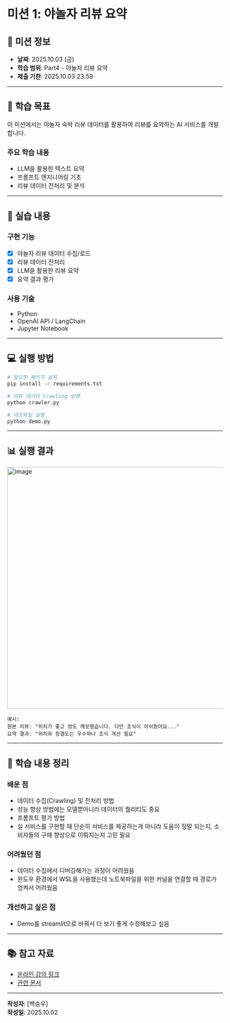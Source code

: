 # 미션 1: 야놀자 리뷰 요약

## 📌 미션 정보

- **날짜**: 2025.10.03 (금)
- **학습 범위**: Part4 - 야놀자 리뷰 요약
- **제출 기한**: 2025.10.03 23:59

---

## 🎯 학습 목표

이 미션에서는 야놀자 숙박 리뷰 데이터를 활용하여 리뷰를 요약하는 AI 서비스를 개발합니다.

### 주요 학습 내용
- LLM을 활용한 텍스트 요약
- 프롬프트 엔지니어링 기초
- 리뷰 데이터 전처리 및 분석

---

## 📝 실습 내용

### 구현 기능
- [x] 야놀자 리뷰 데이터 수집/로드
- [x] 리뷰 데이터 전처리
- [x] LLM을 활용한 리뷰 요약
- [x] 요약 결과 평가

### 사용 기술
- Python
- OpenAI API / LangChain
- Jupyter Notebook

---

## 💻 실행 방법

```bash
# 필요한 패키지 설치
pip install -r requirements.txt

# 리뷰 데이터 Crawling 실행
python crawler.py

# 데모파일 실행
python demo.py
```

---

## 📊 실행 결과

<img width="2559" height="565" alt="image" src="https://github.com/user-attachments/assets/8ddff5ec-d3a4-42ea-bfb6-be0425b2aaf5" />


```
예시:
원본 리뷰: "위치가 좋고 방도 깨끗했습니다. 다만 조식이 아쉬웠어요..."
요약 결과: "위치와 청결도는 우수하나 조식 개선 필요"
```

---

## 🤔 학습 내용 정리

### 배운 점
- 데이터 수집(Crawling) 및 전처리 방법
- 성능 향상 방법에는 모델뿐아니라 데이터의 퀄리티도 중요
- 프롬프트 평가 방법
- 실 서비스를 구현할 때 단순히 서비스를 제공하는게 아니라 도움이 정말 되는지, 소비자들의 구매 향상으로 이뤄지는지 고민 필요

### 어려웠던 점
- 데이터 수집에서 디버깅해가는 과정이 어려웠음
- 윈도우 환경에서 WSL을 사용했는데 노트북파일을 위한 커널을 연결할 때 경로가 엉켜서 어려웠음

### 개선하고 싶은 점
- Demo를 streamlit으로 바꿔서 더 보기 좋게 수정해보고 싶음

---

## 📚 참고 자료

- [온라인 강의 링크]()
- [관련 문서]()

---

**작성자**: [백승우]  
**작성일**: 2025.10.02

